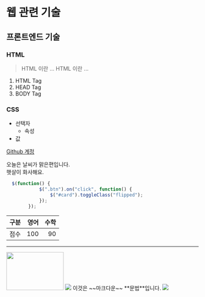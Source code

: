 # 웹 관련 기술
 ## 프론트엔드 기술
 ### HTML
> HTML 이란 ...
> HTML 이란 ...
1. HTML Tag
2. HEAD Tag
3. BODY Tag

### CSS
* 선택자
  + 속성
* 값 

[Github 계정](https://github.con/hyunkkyu/)

오늘은 날씨가 맑은편입니다.  
햇살이 화사해요.

```javascript
  $(function() {
            $(".btn").on("click", function() {
                $("#card").toggleClass("flipped");
            });
        });
```

| 구분| 영어|수학|
|:---:|---:|---:|
| 점수| 100| 90 |

-----------------------------
<img src="https://i2.wp.com/blog.informaticalab.com/wp-content/uploads/2015/02/markdown.jpg?resize=600%2C399" width="150px" height="100px">
 
<img src="https://i2.wp.com/blog.informaticalab.com/wp-content/uploads/2015/02/markdown.jpg?resize=600%2C399">
이것은 ~~마크다운~~ **문법**입니다.

<img src="https://i2.wp.com/blog.informaticalab.com/wp-content/uploads/2015/02/markdown.jpg?resize=600%2C399">